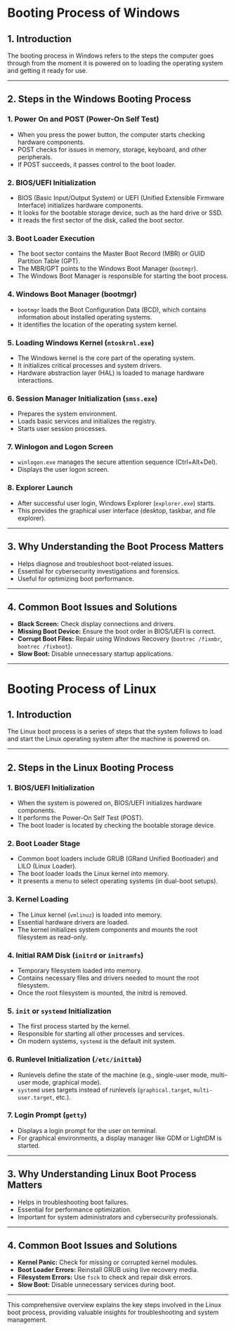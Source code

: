 # Booting Process of Windows

## 1. **Introduction**
The booting process in Windows refers to the steps the computer goes through from the moment it is powered on to loading the operating system and getting it ready for use.

---

## 2. **Steps in the Windows Booting Process**

### **1. Power On and POST (Power-On Self Test)**
- When you press the power button, the computer starts checking hardware components.
- POST checks for issues in memory, storage, keyboard, and other peripherals.
- If POST succeeds, it passes control to the boot loader.

### **2. BIOS/UEFI Initialization**
- BIOS (Basic Input/Output System) or UEFI (Unified Extensible Firmware Interface) initializes hardware components.
- It looks for the bootable storage device, such as the hard drive or SSD.
- It reads the first sector of the disk, called the boot sector.

### **3. Boot Loader Execution**
- The boot sector contains the Master Boot Record (MBR) or GUID Partition Table (GPT).
- The MBR/GPT points to the Windows Boot Manager (`bootmgr`).
- The Windows Boot Manager is responsible for starting the boot process.

### **4. Windows Boot Manager (bootmgr)**
- `bootmgr` loads the Boot Configuration Data (BCD), which contains information about installed operating systems.
- It identifies the location of the operating system kernel.

### **5. Loading Windows Kernel (`ntoskrnl.exe`)**
- The Windows kernel is the core part of the operating system.
- It initializes critical processes and system drivers.
- Hardware abstraction layer (HAL) is loaded to manage hardware interactions.

### **6. Session Manager Initialization (`smss.exe`)**
- Prepares the system environment.
- Loads basic services and initializes the registry.
- Starts user session processes.

### **7. Winlogon and Logon Screen**
- `winlogon.exe` manages the secure attention sequence (Ctrl+Alt+Del).
- Displays the user logon screen.

### **8. Explorer Launch**
- After successful user login, Windows Explorer (`explorer.exe`) starts.
- This provides the graphical user interface (desktop, taskbar, and file explorer).

---

## 3. **Why Understanding the Boot Process Matters**
- Helps diagnose and troubleshoot boot-related issues.
- Essential for cybersecurity investigations and forensics.
- Useful for optimizing boot performance.

---

## 4. **Common Boot Issues and Solutions**
- **Black Screen:** Check display connections and drivers.
- **Missing Boot Device:** Ensure the boot order in BIOS/UEFI is correct.
- **Corrupt Boot Files:** Repair using Windows Recovery (`bootrec /fixmbr`, `bootrec /fixboot`).
- **Slow Boot:** Disable unnecessary startup applications.

---

# Booting Process of Linux

## 1. **Introduction**
The Linux boot process is a series of steps that the system follows to load and start the Linux operating system after the machine is powered on.

---

## 2. **Steps in the Linux Booting Process**

### **1. BIOS/UEFI Initialization**
- When the system is powered on, BIOS/UEFI initializes hardware components.
- It performs the Power-On Self Test (POST).
- The boot loader is located by checking the bootable storage device.

### **2. Boot Loader Stage**
- Common boot loaders include GRUB (GRand Unified Bootloader) and LILO (Linux Loader).
- The boot loader loads the Linux kernel into memory.
- It presents a menu to select operating systems (in dual-boot setups).

### **3. Kernel Loading**
- The Linux kernel (`vmlinuz`) is loaded into memory.
- Essential hardware drivers are loaded.
- The kernel initializes system components and mounts the root filesystem as read-only.

### **4. Initial RAM Disk (`initrd` or `initramfs`)**
- Temporary filesystem loaded into memory.
- Contains necessary files and drivers needed to mount the root filesystem.
- Once the root filesystem is mounted, the initrd is removed.

### **5. `init` or `systemd` Initialization**
- The first process started by the kernel.
- Responsible for starting all other processes and services.
- On modern systems, `systemd` is the default init system.

### **6. Runlevel Initialization (`/etc/inittab`)**
- Runlevels define the state of the machine (e.g., single-user mode, multi-user mode, graphical mode).
- `systemd` uses targets instead of runlevels (`graphical.target`, `multi-user.target`, etc.).

### **7. Login Prompt (`getty`)**
- Displays a login prompt for the user on terminal.
- For graphical environments, a display manager like GDM or LightDM is started.

---

## 3. **Why Understanding Linux Boot Process Matters**
- Helps in troubleshooting boot failures.
- Essential for performance optimization.
- Important for system administrators and cybersecurity professionals.

---

## 4. **Common Boot Issues and Solutions**
- **Kernel Panic:** Check for missing or corrupted kernel modules.
- **Boot Loader Errors:** Reinstall GRUB using live recovery media.
- **Filesystem Errors:** Use `fsck` to check and repair disk errors.
- **Slow Boot:** Disable unnecessary services during boot.

---
This comprehensive overview explains the key steps involved in the Linux boot process, providing valuable insights for troubleshooting and system management.
